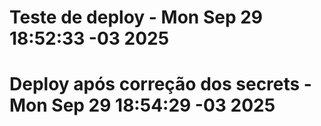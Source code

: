 # Teste de deploy - Mon Sep 29 18:52:33 -03 2025
# Deploy após correção dos secrets - Mon Sep 29 18:54:29 -03 2025
